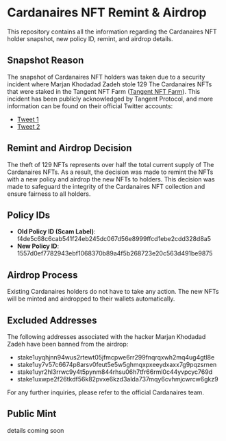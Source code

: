 # Cardanaires NFT Remint & Airdrop

This repository contains all the information regarding the Cardanaires NFT holder snapshot, new policy ID, remint, and airdrop details.

## Snapshot Reason

The snapshot of Cardanaires NFT holders was taken due to a security incident where Marjan Khodadad Zadeh stole 129 The Cardanaires NFTs that were staked in the Tangent NFT Farm ([Tangent NFT Farm](https://app.tangent.art)). This incident has been publicly acknowledged by Tangent Protocol, and more information can be found on their official Twitter accounts:

- [Tweet 1](https://twitter.com/TangentADA/status/1746930448465297848)
- [Tweet 2](https://x.com/TangentADA/status/1739041452653691318)

## Remint and Airdrop Decision

The theft of 129 NFTs represents over half the total current supply of The Cardanaires NFTs. As a result, the decision was made to remint the NFTs with a new policy and airdrop the new NFTs to holders. This decision was made to safeguard the integrity of the Cardanaires NFT collection and ensure fairness to all holders.

## Policy IDs

- **Old Policy ID (Scam Label)**: f4de5c68c6cab541f24eb245dc067d56e8999ffcd1ebe2cdd328d8a5
- **New Policy ID**: 1557d0ef7782943ebf1068370b89a4f5b268723e20c563d491be9875

## Airdrop Process

Existing Cardanaires holders do not have to take any action. The new NFTs will be minted and airdropped to their wallets automatically.

## Excluded Addresses

The following addresses associated with the hacker Marjan Khodadad Zadeh have been banned from the airdrop:

- stake1uyqhjnn94wus2rtewt05jfmcpwe6rr299fnqrqxwh2mq4ug4gtl8e
- stake1uy7v57c6674p8arsv0feut5e5w5ghmqxpxeeydxaxx7g9pqzsrnen
- stake1uyr2hl3rrwc9y4t5pynm844rhsu06h7tfr66rml0c44yvpcyc769d
- stake1uxwpe2f26tkdf56k82pvxe6kzd3alda737mqy6cvhmjcwrcw6gkz9

For any further inquiries, please refer to the official Cardanaires team.

## Public Mint
details coming soon
